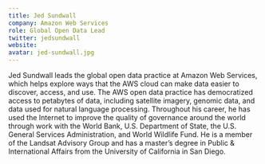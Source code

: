 ```yaml
---
title: Jed Sundwall
company: Amazon Web Services
role: Global Open Data Lead
twitter: jedsundwall
website:
avatar: jed-sundwall.jpg
---
```

Jed Sundwall leads the global open data practice at Amazon Web Services, which helps explore ways that the AWS cloud can make data easier to discover, access, and use. The AWS open data practice has democratized access to petabytes of data, including satellite imagery, genomic data, and data used for natural language processing. Throughout his career, he has used the Internet to improve the quality of governance around the world through work with the World Bank, U.S. Department of State, the U.S. General Services Administration, and World Wildlife Fund. He is a member of the Landsat Advisory Group and has a master’s degree in Public & International Affairs from the University of California in San Diego.
